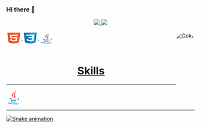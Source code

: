 ### Hi there 👋

<div align="center">
  <a href="https://github.com/L0rdSaiyan">
  <img height="180em" src="https://github-readme-stats.vercel.app/api?username=L0rdSaiyan&show_icons=true&theme=radical&include_all_commits=true&count_private=true"/>
  <img height="180em" src="https://github-readme-stats.vercel.app/api/top-langs/?username=L0rdSaiyan&layout=compact&langs_count=7&theme=radical"/>
</div>
  
  <div style="display: inline_block"><br>
  
  <img align="center" alt="Lordjv-HTML" height="30" width="40" src="https://raw.githubusercontent.com/devicons/devicon/master/icons/html5/html5-original.svg">
  <img align="center" alt="Lordjv-CSS"  height="30" width="40" src="https://raw.githubusercontent.com/devicons/devicon/master/icons/css3/css3-original.svg">
  <img align="center" alt="Lordjv-java" height="30" width="40" src="https://raw.githubusercontent.com/devicons/devicon/master/icons/java/java-original.svg">
    
  <img align="right" alt="Goku" height="150" style="border-radius:50px;" src="https://cdn.discordapp.com/attachments/785669534383079454/785669819759984710/giphy_2.gif">
</div>
  
   
  <br>
      <h1 style=text-align:center>Skills</h1>

  
  <hr>
    <img align="center" alt="Lordjv-java" height="40" width="40" src="https://raw.githubusercontent.com/devicons/devicon/master/icons/java/java-original.svg">
<hr>
  


  
  
  <div> 
  
  ![Snake animation](https://github.com/L0rdSaiyan/L0rdSaiyan/blob/output/github-contribution-grid-snake.svg)
 
</div>
